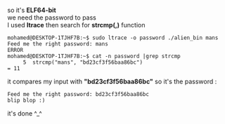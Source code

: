 so it's  **ELF64-bit**<br/>
we need the password to pass  <br/>
I used **ltrace** then  search for **strcmp(,)** function 
```
mohamed@DESKTOP-1TJHF7B:~$ sudo ltrace -o password ./alien_bin mans
Feed me the right password: mans
ERROR
mohamed@DESKTOP-1TJHF7B:~$ cat -n password |grep strcmp
     5  strcmp("mans", "bd23cf3f56baa86bc")                                       = 11 
```
 it compares my input with **"bd23cf3f56baa86bc"** so it's the password : <br/>
 ```mohamed@DESKTOP-1TJHF7B:~$ ./alien_bin
Feed me the right password: bd23cf3f56baa86bc
blip blop :) 
```
it's done ^_^

